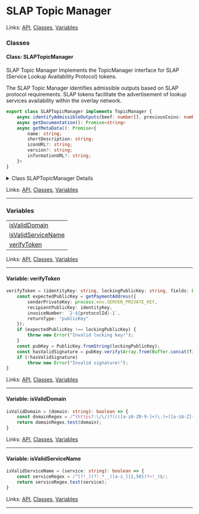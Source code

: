 # SLAP Topic Manager

Links: [API](#api), [Classes](#classes), [Variables](#variables)

### Classes

#### Class: SLAPTopicManager

SLAP Topic Manager
Implements the TopicManager interface for SLAP (Service Lookup Availability Protocol) tokens.

The SLAP Topic Manager identifies admissible outputs based on SLAP protocol requirements.
SLAP tokens facilitate the advertisement of lookup services availability within the overlay network.

```ts
export class SLAPTopicManager implements TopicManager {
    async identifyAdmissibleOutputs(beef: number[], previousCoins: number[]): Promise<AdmittanceInstructions> 
    async getDocumentation(): Promise<string> 
    async getMetaData(): Promise<{
        name: string;
        shortDescription: string;
        iconURL?: string;
        version?: string;
        informationURL?: string;
    }> 
}
```

<details>

<summary>Class SLAPTopicManager Details</summary>

##### Method getDocumentation

Returns documentation specific to the SLAP topic manager.

```ts
async getDocumentation(): Promise<string> 
```

Returns

A promise that resolves to the documentation string.

##### Method getMetaData

Returns metadata associated with this topic manager.

```ts
async getMetaData(): Promise<{
    name: string;
    shortDescription: string;
    iconURL?: string;
    version?: string;
    informationURL?: string;
}> 
```

Returns

A promise that resolves to an object containing metadata.

##### Method identifyAdmissibleOutputs

Identifies admissible outputs for SLAP tokens.

```ts
async identifyAdmissibleOutputs(beef: number[], previousCoins: number[]): Promise<AdmittanceInstructions> 
```

Returns

A promise that resolves with the admittance instructions.

Argument Details

+ **beef**
  + The transaction data in BEEF format.
+ **previousCoins**
  + The previous coins to consider.

</details>

Links: [API](#api), [Classes](#classes), [Variables](#variables)

---
### Variables

| |
| --- |
| [isValidDomain](#variable-isvaliddomain) |
| [isValidServiceName](#variable-isvalidservicename) |
| [verifyToken](#variable-verifytoken) |

Links: [API](#api), [Classes](#classes), [Variables](#variables)

---

#### Variable: verifyToken

```ts
verifyToken = (identityKey: string, lockingPublicKey: string, fields: Buffer[], signature: string, protocolId: string): void => {
    const expectedPublicKey = getPaymentAddress({
        senderPrivateKey: process.env.SERVER_PRIVATE_KEY,
        recipientPublicKey: identityKey,
        invoiceNumber: `2-${protocolId}-1`,
        returnType: "publicKey"
    });
    if (expectedPublicKey !== lockingPublicKey) {
        throw new Error("Invalid locking key!");
    }
    const pubKey = PublicKey.fromString(lockingPublicKey);
    const hasValidSignature = pubKey.verify(Array.from(Buffer.concat(fields)), Signature.fromDER(signature, "hex"));
    if (!hasValidSignature)
        throw new Error("Invalid signature!");
}
```

Links: [API](#api), [Classes](#classes), [Variables](#variables)

---
#### Variable: isValidDomain

```ts
isValidDomain = (domain: string): boolean => {
    const domainRegex = /^(https?:\/\/)?((([a-zA-Z0-9-]+)\.)+([a-zA-Z]{2,})|localhost(:[0-9]+))(\/.*)?$/;
    return domainRegex.test(domain);
}
```

Links: [API](#api), [Classes](#classes), [Variables](#variables)

---
#### Variable: isValidServiceName

```ts
isValidServiceName = (service: string): boolean => {
    const serviceRegex = /^(?!_)(?!.*__)[a-z_]{1,50}(?<!_)$/;
    return serviceRegex.test(service);
}
```

Links: [API](#api), [Classes](#classes), [Variables](#variables)

---
